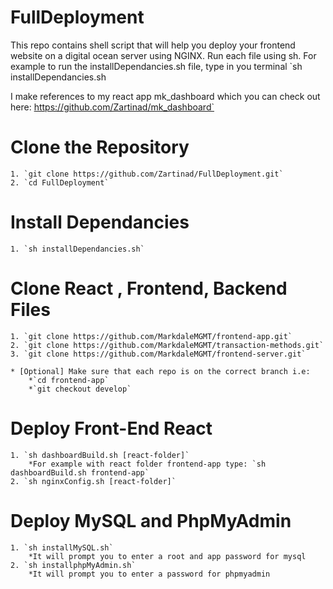 # FullDeployment
This repo contains shell script that will help you deploy your frontend website on a digital ocean server using NGINX.
Run each file using sh. For example to run the installDependancies.sh file, type in you terminal `sh installDependancies.sh

I make references to my react app mk_dashboard which you can check out here: https://github.com/Zartinad/mk_dashboard`

# Clone the Repository
    1. `git clone https://github.com/Zartinad/FullDeployment.git`
    2. `cd FullDeployment`
# Install Dependancies
    1. `sh installDependancies.sh`
# Clone React , Frontend, Backend Files
    1. `git clone https://github.com/MarkdaleMGMT/frontend-app.git`
    2. `git clone https://github.com/MarkdaleMGMT/transaction-methods.git`
    3. `git clone https://github.com/MarkdaleMGMT/frontend-server.git`

    * [Optional] Make sure that each repo is on the correct branch i.e: 
        *`cd frontend-app`
        *`git checkout develop`
# Deploy Front-End React 
    1. `sh dashboardBuild.sh [react-folder]`
        *For example with react folder frontend-app type: `sh dashboardBuild.sh frontend-app`
    2. `sh nginxConfig.sh [react-folder]`
# Deploy MySQL and PhpMyAdmin
    1. `sh installMySQL.sh`
        *It will prompt you to enter a root and app password for mysql
    2. `sh installphpMyAdmin.sh`
        *It will prompt you to enter a password for phpmyadmin